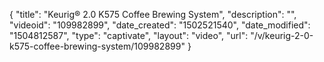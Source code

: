 {
    "title": "Keurig&reg; 2.0 K575 Coffee Brewing System",
    "description": "",
    "videoid": "109982899",
    "date_created": "1502521540",
    "date_modified": "1504812587",
    "type": "captivate",
    "layout": "video",
    "url": "\/v\/keurig-2-0-k575-coffee-brewing-system\/109982899"
}